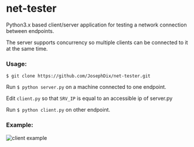 net-tester
============
Python3.x based client/server application for testing a network connection between endpoints.

The server supports concurrency so multiple clients can be connected to it at the same time.

### Usage:

```$ git clone https://github.com/JosephDix/net-tester.git```

Run `$ python server.py` on a machine connected to one endpoint.

Edit `client.py` so that `SRV_IP` is equal to an accessible ip of server.py

Run `$ python client.py` on other endpoint.


### Example:
![client example](https://raw.githubusercontent.com/JosephDix/net-tester/master/images/Example.png "client example")